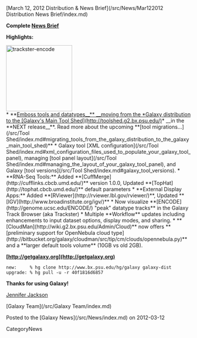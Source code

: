 <div class='newsItemHeader'>[March 12, 2012 Distribution & News Brief](/src/News/Mar122012 Distribution News Brief/index.md)</div>


**Complete [News Brief](/src/DevNewsBriefs/2012_03_12/index.md)**

**Highlights:**
<div class='right'><a href='/src/Learn/Visualization/index.md'><img src="/src/Images/NewsGraphics/2012_03_12_trackster-encode.png" alt="trackster-encode" width="180px" /></a></div>
* **<u>Emboss tools and datatypes__** __moving from the *Galaxy distribution to the [Galaxy's Main Tool Shed](http://toolshed.g2.bx.psu.edu/)</u>* __in the **NEXT release__**. Read more about the upcoming **[tool migrations...](/src/Tool Shed/index.md#migrating_tools_from_the_galaxy_distribution_to_the_galaxy_main_tool_shed)**
* Galaxy tool [XML configuration](/src/Tool Shed/index.md#xml_configuration_files_used_to_populate_your_galaxy_tool_panel), managing [tool panel layout](/src/Tool Shed/index.md#managing_the_layout_of_your_galaxy_tool_panel), and Galaxy [tool versions](/src/Tool Shed/index.md#galaxy_tool_versions).
* **RNA-Seq Tools:** Added **[CuffMerge](http://cufflinks.cbcb.umd.edu/)** version 1.0.0, Updated **[TopHat](http://tophat.cbcb.umd.edu/)** default parameters
* **External Display Apps:** Added **[RViewer](http://rviewer.lbl.gov/rviewer/)**, Updated **[IGV](http://www.broadinstitute.org/igv/)**
* Now visualize **[ENCODE](http://genome.ucsc.edu/ENCODE/) "peak" datatype tracks** in the Galaxy Track Browser (aka Trackster)
* Multiple **Workflow** updates including enhancements to input dataset options, display modes, and sharing.
* **[CloudMan](http://wiki.g2.bx.psu.edu/Admin/Cloud)** now offers **[preliminary support for OpenNebula cloud type](http://bitbucket.org/galaxy/cloudman/src/tip/cm/clouds/opennebula.py)** and a **larger default tools volume** (10GB vs old 2GB).

**[http://getgalaxy.org](http://getgalaxy.org)**
```
new:     % hg clone http://www.bx.psu.edu/hg/galaxy galaxy-dist
upgrade: % hg pull -u -r 40f1816d6857
```



**Thanks for using Galaxy!**

[Jennifer Jackson](/src/JenniferJackson/index.md)

[Galaxy Team](/src/Galaxy Team/index.md)

<div class='newsItemFooter'>Posted to the [Galaxy News](/src/News/index.md) on 2012-03-12</div>

CategoryNews
